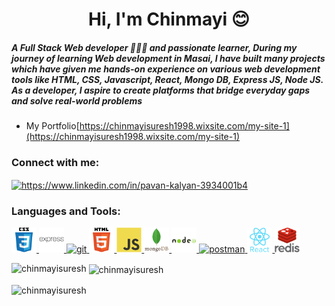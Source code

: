 

<h1 align="center">Hi, I'm Chinmayi 😊
<h5>A Full Stack Web developer 👩🏻‍💻 and passionate learner, During my journey of learning Web development in Masai, I have built many projects which have given me hands-on experience on various web development tools like HTML, CSS, Javascript, React, Mongo DB, Express JS, Node JS. As a developer, I  aspire to create platforms that bridge everyday gaps and solve real-world problems </h5>

- My Portfolio[https://chinmayisuresh1998.wixsite.com/my-site-1](https://chinmayisuresh1998.wixsite.com/my-site-1) 



<h3 align="left">Connect with me:</h3>
<p align="left">

<a href="https://www.linkedin.com/in/chinmayi-h/" target="blank"><img align="center" src="https://raw.githubusercontent.com/rahuldkjain/github-profile-readme-generator/master/src/images/icons/Social/linked-in-alt.svg" alt="https://www.linkedin.com/in/pavan-kalyan-3934001b4" height="30" width="40" /></a>

</p>

<h3 align="left">Languages and Tools:</h3>
<p align="left"> <a href="https://www.w3schools.com/css/" target="_blank" rel="noreferrer"> <img src="https://raw.githubusercontent.com/devicons/devicon/master/icons/css3/css3-original-wordmark.svg" alt="css3" width="40" height="40"/> </a> <a href="https://expressjs.com" target="_blank" rel="noreferrer"> <img src="https://raw.githubusercontent.com/devicons/devicon/master/icons/express/express-original-wordmark.svg" alt="express" width="40" height="40"/> </a>  <a href="https://git-scm.com/" target="_blank" rel="noreferrer"> <img src="https://www.vectorlogo.zone/logos/git-scm/git-scm-icon.svg" alt="git" width="40" height="40"/> </a> <a href="https://www.w3.org/html/" target="_blank" rel="noreferrer"> <img src="https://raw.githubusercontent.com/devicons/devicon/master/icons/html5/html5-original-wordmark.svg" alt="html5" width="40" height="40"/> </a>  <a href="https://developer.mozilla.org/en-US/docs/Web/JavaScript" target="_blank" rel="noreferrer"> <img src="https://raw.githubusercontent.com/devicons/devicon/master/icons/javascript/javascript-original.svg" alt="javascript" width="40" height="40"/> </a> <a href="https://www.mongodb.com/" target="_blank" rel="noreferrer"> <img src="https://raw.githubusercontent.com/devicons/devicon/master/icons/mongodb/mongodb-original-wordmark.svg" alt="mongodb" width="40" height="40"/> </a> <a href="https://nodejs.org" target="_blank" rel="noreferrer"> <img src="https://raw.githubusercontent.com/devicons/devicon/master/icons/nodejs/nodejs-original-wordmark.svg" alt="nodejs" width="40" height="40"/> </a> <a href="https://postman.com" target="_blank" rel="noreferrer"> <img src="https://www.vectorlogo.zone/logos/getpostman/getpostman-icon.svg" alt="postman" width="40" height="40"/> </a>  <a href="https://reactjs.org/" target="_blank" rel="noreferrer"> <img src="https://raw.githubusercontent.com/devicons/devicon/master/icons/react/react-original-wordmark.svg" alt="react" width="40" height="40"/> </a> <a href="https://redis.io" target="_blank" rel="noreferrer"> <img src="https://raw.githubusercontent.com/devicons/devicon/master/icons/redis/redis-original-wordmark.svg" alt="redis" width="40" height="40"/> </a>  </p>

<p><img align="left" src="https://github-readme-stats.vercel.app/api/top-langs?username=chinmayisuresh&show_icons=true&locale=en&layout=compact" alt="chinmayisuresh" /></p>

<p>&nbsp;<img align="center" src="https://github-readme-stats.vercel.app/api?username=chinmayisuresh&show_icons=true&locale=en" alt="chinmayisuresh" /></p>

<p><img align="center" src="https://github-readme-streak-stats.herokuapp.com/?user=chinmayisuresh&" alt="chinmayisuresh" /></p>

